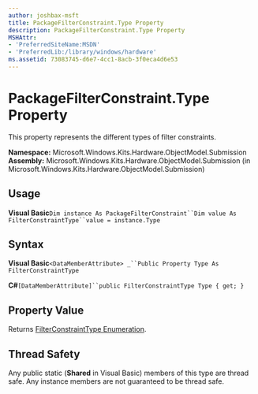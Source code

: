 ```yaml
---
author: joshbax-msft
title: PackageFilterConstraint.Type Property
description: PackageFilterConstraint.Type Property
MSHAttr:
- 'PreferredSiteName:MSDN'
- 'PreferredLib:/library/windows/hardware'
ms.assetid: 73083745-d6e7-4cc1-8acb-3f0eca4d6e53
---
```


# PackageFilterConstraint.Type Property


This property represents the different types of filter constraints.

**Namespace:** Microsoft.Windows.Kits.Hardware.ObjectModel.Submission **Assembly:** Microsoft.Windows.Kits.Hardware.ObjectModel.Submission (in Microsoft.Windows.Kits.Hardware.ObjectModel.Submission)

## Usage


**Visual Basic**`Dim instance As PackageFilterConstraint``Dim value As FilterConstraintType``value = instance.Type`

## Syntax


**Visual Basic**`<DataMemberAttribute> _``Public Property Type As FilterConstraintType`

**C#**`[DataMemberAttribute]``public FilterConstraintType Type { get; }`

## Property Value


Returns [FilterConstraintType Enumeration](filterconstrainttype-enumeration.md).

## Thread Safety


Any public static (**Shared** in Visual Basic) members of this type are thread safe. Any instance members are not guaranteed to be thread safe.

 

 







